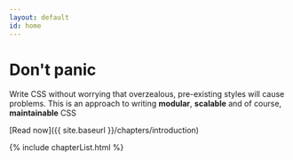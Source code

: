 ```yaml
---
layout: default
id: home
---
```


# Don't panic

Write CSS without worrying that overzealous, pre-existing styles will cause problems. This is an approach to writing __modular__, __scalable__ and of course, __maintainable__ CSS

[Read now]({{ site.baseurl }}/chapters/introduction)

{% include chapterList.html %}
